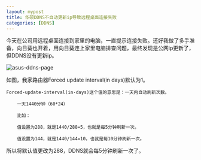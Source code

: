 ```yaml
---
layout: mypost
title: 华硕DDNS不自动更新ip导致远程桌面连接失败
categories: [DDNS]
---
```


今天在公司用远程桌面连接到家里的电脑，一直提示连接失败。还好我做了多手准备，向日葵也开着，用向日葵连上家里电脑排查问题，最终发现是公网ip更新了，但DDNS没有更新ip。

![asus-ddns-page](asus-ddns-page.png)

如图，我家路由器Forced update interval(in days)默认为1。

```
Forced-update-interval(in-days)这个值的意思是：一天内自动刷新次数。

    一天1440分钟（60*24）

    比如：

    值设置为288，就是1440/288=5，也就是每5分钟刷新一次。

    值设置为144，就是1440/144=10，也就是每10分钟刷新一次。
```

所以将默认值更改为288，DDNS就会每5分钟刷新一次了。